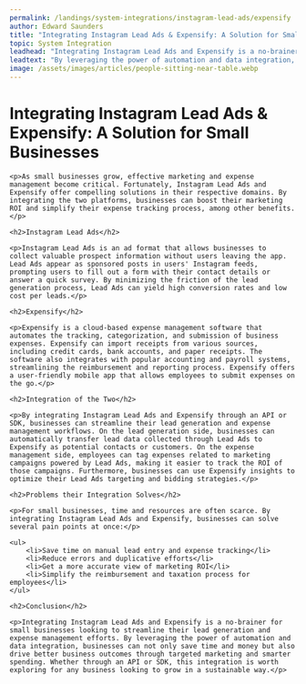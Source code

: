 ```yaml
---
permalink: /landings/system-integrations/instagram-lead-ads/expensify
author: Edward Saunders
title: "Integrating Instagram Lead Ads & Expensify: A Solution for Small Businesses"
topic: System Integration
leadhead: "Integrating Instagram Lead Ads and Expensify is a no-brainer for small businesses looking to streamline their lead generation and expense management efforts"
leadtext: "By leveraging the power of automation and data integration, businesses can not only save time and money but also drive better business outcomes through targeted marketing and smarter spending. Whether through an API or SDK, this integration is worth exploring for any business looking to grow in a sustainable way."
image: /assets/images/articles/people-sitting-near-table.webp
---
```

<div class="arttext">	<h1>Integrating Instagram Lead Ads & Expensify: A Solution for Small Businesses</h1>
	
	<p>As small businesses grow, effective marketing and expense management become critical. Fortunately, Instagram Lead Ads and Expensify offer compelling solutions in their respective domains. By integrating the two platforms, businesses can boost their marketing ROI and simplify their expense tracking process, among other benefits.</p>

	<h2>Instagram Lead Ads</h2>

	<p>Instagram Lead Ads is an ad format that allows businesses to collect valuable prospect information without users leaving the app. Lead Ads appear as sponsored posts in users' Instagram feeds, prompting users to fill out a form with their contact details or answer a quick survey. By minimizing the friction of the lead generation process, Lead Ads can yield high conversion rates and low cost per leads.</p>

	<h2>Expensify</h2>

	<p>Expensify is a cloud-based expense management software that automates the tracking, categorization, and submission of business expenses. Expensify can import receipts from various sources, including credit cards, bank accounts, and paper receipts. The software also integrates with popular accounting and payroll systems, streamlining the reimbursement and reporting process. Expensify offers a user-friendly mobile app that allows employees to submit expenses on the go.</p>

	<h2>Integration of the Two</h2>

	<p>By integrating Instagram Lead Ads and Expensify through an API or SDK, businesses can streamline their lead generation and expense management workflows. On the lead generation side, businesses can automatically transfer lead data collected through Lead Ads to Expensify as potential contacts or customers. On the expense management side, employees can tag expenses related to marketing campaigns powered by Lead Ads, making it easier to track the ROI of those campaigns. Furthermore, businesses can use Expensify insights to optimize their Lead Ads targeting and bidding strategies.</p>

	<h2>Problems their Integration Solves</h2>

	<p>For small businesses, time and resources are often scarce. By integrating Instagram Lead Ads and Expensify, businesses can solve several pain points at once:</p>
	
	<ul>
		<li>Save time on manual lead entry and expense tracking</li>
		<li>Reduce errors and duplicative efforts</li>
		<li>Get a more accurate view of marketing ROI</li>
		<li>Simplify the reimbursement and taxation process for employees</li>
	</ul>

	<h2>Conclusion</h2>

	<p>Integrating Instagram Lead Ads and Expensify is a no-brainer for small businesses looking to streamline their lead generation and expense management efforts. By leveraging the power of automation and data integration, businesses can not only save time and money but also drive better business outcomes through targeted marketing and smarter spending. Whether through an API or SDK, this integration is worth exploring for any business looking to grow in a sustainable way.</p>

</div>
